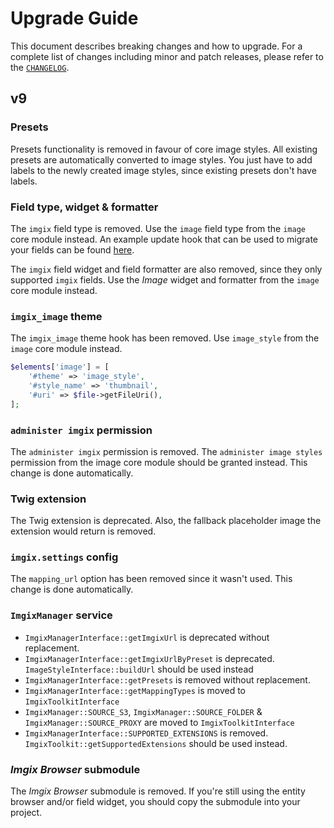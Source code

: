 # Upgrade Guide

This document describes breaking changes and how to upgrade. For a
complete list of changes including minor and patch releases, please
refer to the [`CHANGELOG`](CHANGELOG.md).

## v9
### Presets
Presets functionality is removed in favour of core image styles. All existing presets are automatically converted to 
image styles. You just have to add labels to the newly created image styles, since existing presets don't have labels.

### Field type, widget & formatter
The `imgix` field type is removed. Use the `image` field type from the `image` core module instead. An example update 
hook that can be used to migrate your fields can be found 
[here](https://github.com/wieni/wmmedia/blob/feature/v2/remove-imgix-dependency/wmmedia.install#L164).

The `imgix` field widget and field formatter are also removed, since they only supported `imgix` fields. Use the _Image_
widget and formatter from the `image` core module instead.

### `imgix_image` theme
The `imgix_image` theme hook has been removed. Use `image_style` from the `image` core module instead.

```php
$elements['image'] = [
    '#theme' => 'image_style',
    '#style_name' => 'thumbnail',
    '#uri' => $file->getFileUri(),
];
```

### `administer imgix` permission
The `administer imgix` permission is removed. The `administer image styles` permission from the image core module should
be granted instead. This change is done automatically.

### Twig extension
The Twig extension is deprecated. Also, the fallback placeholder image the extension would return is removed.

### `imgix.settings` config
The `mapping_url` option has been removed since it wasn't used. This change is done automatically.

### `ImgixManager` service
- `ImgixManagerInterface::getImgixUrl` is deprecated without replacement.
- `ImgixManagerInterface::getImgixUrlByPreset` is deprecated. `ImageStyleInterface::buildUrl` should be used instead
- `ImgixManagerInterface::getPresets` is removed without replacement.
- `ImgixManagerInterface::getMappingTypes` is moved to `ImgixToolkitInterface`
- `ImgixManager::SOURCE_S3`, `ImgixManager::SOURCE_FOLDER` & `ImgixManager::SOURCE_PROXY` are moved to `ImgixToolkitInterface`
- `ImgixManagerInterface::SUPPORTED_EXTENSIONS` is removed. `ImgixToolkit::getSupportedExtensions` should be used instead.

### _Imgix Browser_ submodule
The _Imgix Browser_ submodule is removed. If you're still using the entity browser and/or field widget, you should copy
the submodule into your project.
